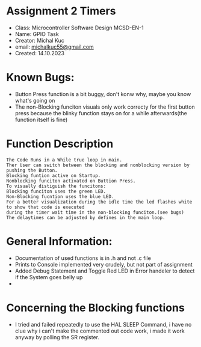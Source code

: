 # Assignment 2 Timers 

* Class: 		Microcontroller Software Design MCSD-EN-1
* Name: 		GPIO Task
* Creator: 		Michal Kuc
* email:		michalkuc55@gmail.com
* Created:		14.10.2023

# Known Bugs:
* Button Press function is a bit buggy, don't konw why, maybe you know what's going on
* The non-Blocking funciton visuals only work correcty for the first button press because 
the blinky function stays on for a while afterwards(the function itself is fine)

# Function Description
	The Code Runs in a While true loop in main.
	Ther User can switch between the blocking and nonblocking version by pushing the Button.
	Blocking funtion active on Startup.
	Nonblocking funciton activated on Buttion Press.
	To visually distiguish the funcitons:
	Blocking funciton uses the green LED.
	Non-Blocking fucntion uses the blue LED.
	For a better visualization during the idle time the led flashes white to show that code is executed
	during the timer wait time in the non-blocking funciton.(see bugs)
	The delaytimes can be adjusted by defines in the main loop.
	
	

# General Information:
* Documentation of used functions is in .h and not .c file
* Prints to Console implemented very crudely, but not part of assignment
* Added Debug Statement and Toggle Red LED in Error handeler to detect if the System goes belly up
*

# Concerning the Blocking functions
* I tried and failed repeatedly to use the HAL SLEEP Command, i have no clue why i can't make the commented out code work,
i made it work anyway by polling the SR register.

